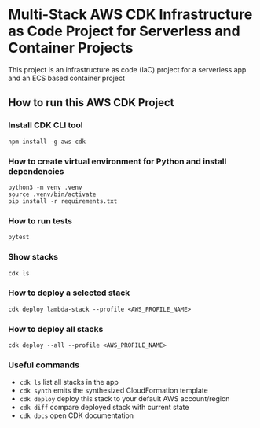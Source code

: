 # Multi-Stack AWS CDK Infrastructure as Code Project for Serverless and Container Projects
This project is an infrastructure as code (IaC) project for a serverless app and an ECS based container project

## How to run this AWS CDK Project

### Install CDK CLI tool

```
npm install -g aws-cdk
```

### How to create virtual environment for Python and install dependencies

```
python3 -m venv .venv
source .venv/bin/activate
pip install -r requirements.txt
```

### How to run tests

```
pytest
```

### Show stacks

```
cdk ls
```

### How to deploy a selected stack

```
cdk deploy lambda-stack --profile <AWS_PROFILE_NAME>
```

### How to deploy all stacks

```
cdk deploy --all --profile <AWS_PROFILE_NAME>
```

### Useful commands

 * `cdk ls`          list all stacks in the app
 * `cdk synth`       emits the synthesized CloudFormation template
 * `cdk deploy`      deploy this stack to your default AWS account/region
 * `cdk diff`        compare deployed stack with current state
 * `cdk docs`        open CDK documentation
